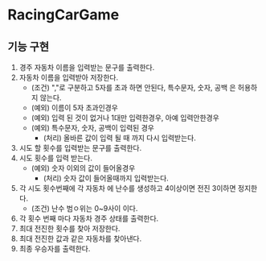 RacingCarGame
======
기능 구현
------
1. 경주 자동차 이름을 입력받는 문구를 출력한다.
2. 자동차 이름을 입력받아 저장한다.
    - (조건) ","로 구분하고 5자를 초과 하면 안된다, 특수문자, 숫자, 공백 은 허용하지 않는다.
    - (예외) 이름이 5자 초과인경우
    - (예외) 입력 된 것이 없거나 1대만 입력한경우, 아예 입력안한경우
   - (예외) 특수문자, 숫자, 공백이 입력된 경우
        - (처리) 올바른 값이 입력 될 때 까지 다시 입력받는다.
3. 시도 할 횟수를 입력받는 문구를 출력한다.
4. 시도 횟수를 입력 받는다.
    - (예외) 숫자 이외의 값이 들어올경우
        - (처리) 숫자 값이 들어올때까지 입력받는다.
5. 각 시도 횟수번째에 각 자동차 에 난수를 생성하고 4이상이면 전진 3이하면 정지한다.
    - (조건) 난수 범ㅇ위는 0~9사이 이다.
6. 각 횟수 번째 마다 자동차 경주 상태를 출력한다.
7. 최대 전진한 횟수를 찾아 저장한다.
8. 최대 전진한 값과 같은 자동차를 찾아낸다.
9. 최종 우승자를 출력한다.